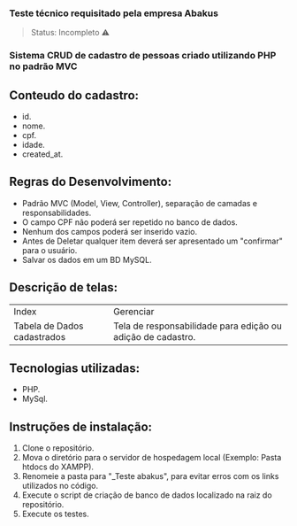 ### Teste técnico requisitado pela empresa Abakus
> Status: Incompleto ⚠️
### Sistema CRUD de cadastro de pessoas criado utilizando PHP no padrão MVC

## Conteudo do cadastro:
+ id.
+ nome.
+ cpf.
+ idade.
+ created_at.

## Regras do Desenvolvimento:
+ Padrão MVC (Model, View, Controller), separação de camadas e responsabilidades.
+ O campo CPF não poderá ser repetido no banco de dados.
+ Nenhum dos campos poderá ser inserido vazio.
+ Antes de Deletar qualquer item deverá ser apresentado um "confirmar" para o usuário.
+ Salvar os dados em um BD MySQL.

## Descrição de telas:
<table>
  <tr>
    <td>Index</td>
    <td>Gerenciar</td>
  </tr>
  <tr>
    <td>Tabela de Dados cadastrados</td>
    <td>Tela de responsabilidade para edição ou adição de cadastro.</td>
  </tr>
</table>

## Tecnologias utilizadas:
+ PHP.
+ MySql.

## Instruções de instalação:
1) Clone o repositório.
2) Mova o diretório para o servidor de hospedagem local (Exemplo: Pasta htdocs do XAMPP).
3) Renomeie a pasta para "_Teste abakus", para evitar erros com os links utilizados no código.
4) Execute o script de criação de banco de dados localizado na raiz do repositório.
5) Execute os testes.
